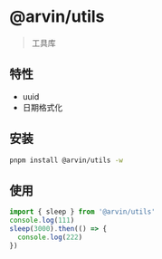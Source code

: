 # @arvin/utils

> 工具库

## 特性

- uuid
- 日期格式化

## 安装

```bash
pnpm install @arvin/utils -w
```

## 使用

```js
import { sleep } from '@arvin/utils'
console.log(111)
sleep(3000).then(() => {
  console.log(222)
})
```
